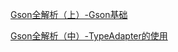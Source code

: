 [Gson全解析（上）-Gson基础](https://www.jianshu.com/p/fc5c9cdf3aab)

[Gson全解析（中）-TypeAdapter的使用](https://www.jianshu.com/p/8cc857583ff4)


